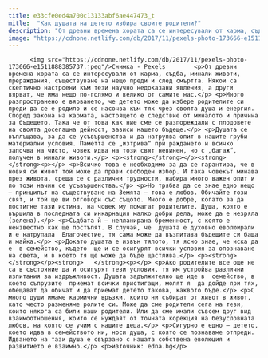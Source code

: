```yaml
---
title: e33cfe0ed4a700c13133abf6ae447473_t
mitle:  "Как душата на детето избира своите родители?"
description: "От древни времена хората са се интересували от карма, съдба, минали животи, прераждания, съществуване на нещо преди и след смъртта. Някои са скептично настроени към тези научно недоказани явления, а други вярват, че има нещо по-голямо и велико от самите нас. Много разпространено е вярването, че детето може да избере родителите си преди да се …"
image: "https://cdnone.netlify.com/db/2017/11/pexels-photo-173666-e1511888385737.jpeg"
---
```


          <img src="https://cdnone.netlify.com/db/2017/11/pexels-photo-173666-e1511888385737.jpeg"/>Снимка - Pexels        <p>От древни времена хората са се интересували от карма, съдба, минали животи, прераждания, съществуване на нещо преди и след смъртта. Някои са скептично настроени към тези научно недоказани явления, а други вярват, че има нещо по-голямо и велико от самите нас.</p> <p>Много разпространено е вярването, че детето може да избере родителите си преди да се е родило и се насочва към тях чрез своята душа и енергия. Според закона на кармата, настоящето е следствие от миналото и причина за бъдещето. Така че от това как ние сме се разпореждали с плодовете на своята досегашна дейност, зависи нашето бъдеще.</p> <p>Душата се въплъщава, за да се усъвършенства и да натрупва опит в нашите груби материални условия. Паметта се „изтрива“ при раждането и всичко започва на чисто, човек идва на този свят невинен, но с „багаж“, получен в минали животи.</p> <p><strong></strong></p><strong>   </strong><p></p> <p>Всичко това е необходимо за да се гарантира, че в новия си живот той може да прави свободен избор. И така човекът минава през живота, среща се с различни трудности, набира много важен опит и по този начин се усъвършенства.</p> <p>Но трябва да се знае едно нещо – принципът на съществуване на Земята – това е любов. Обичайте този свят, и той ще ви отговори със същото. Много е добре, когато за да постигне тази истина, на човек му помагат родителите. Душа, която е вършила в последната си инкарнация малко добри дела, може да е незряла (зелена).</p> <p>Съдбата й – непланирана бременност, с която е неизвестно как ще постъпят. В случай, че  душата е духовно еволюирали и е натрупала  Благочестие, тя сама може да възпитава бъдещите си баща и майка.</p> <p>Докато душата е извън тялото, тя ясно знае, че иска да е  в семейство, където  ще и се осигурят всички условия за опознаване на света, и в което тя ще може да бъде щастлива.</p> <p><strong></strong></p><strong>   </strong><p></p> <p>Ако родителите все още не са в състояние да и осигурят тези условия, тя им устройва различни изпитания за издръжливост. Душата задължително ще иде в  семейство, в което съпрузите  приемат всички пристигащи, молят я  да дойде при тях, обещават да обичат и да приемат детето такова, каквото бъде.</p> <p>С много души имаме кармични връзки, които ни събират от живот в живот, като често разменяме ролите си. Може да сме родители сега на тези, които някога са били наши родители. Или да сме имали съвсем друг вид взаимоотношения, които се нуждаят от точната корекция на безусловната любов, на която се учим с нашите деца.</p> <p>Сигурно е едно – детето, което идва в семейството ни, носи душа, с която се познаваме отпреди. Идването на тази душа е свързано с нашата собствена еволюция и развитието е взаимно.</p> <p>източник: edna.bg</p>        